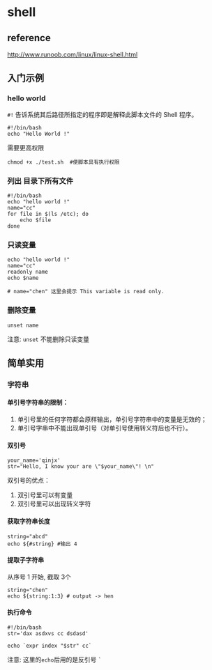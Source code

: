 # shell 

## reference

http://www.runoob.com/linux/linux-shell.html

## 入门示例

### hello world

```#!``` 告诉系统其后路径所指定的程序即是解释此脚本文件的 Shell 程序。

```
#!/bin/bash
echo "Hello World !"
```

需要更高权限

```
chmod +x ./test.sh  #使脚本具有执行权限
```

### 列出 目录下所有文件

```
#!/bin/bash
echo "hello world !"
name="cc"
for file in $(ls /etc); do
    echo $file
done

```

### 只读变量

```
echo "hello world !"
name="cc"
readonly name
echo $name

# name="chen" 这里会提示 This variable is read only.
```

### 删除变量

```
unset name
```

注意: ```unset``` 不能删除只读变量

## 简单实用

### 字符串

#### 单引号字符串的限制：

1. 单引号里的任何字符都会原样输出，单引号字符串中的变量是无效的；
2. 单引号字串中不能出现单引号（对单引号使用转义符后也不行）。

#### 双引号

```
your_name='qinjx'
str="Hello, I know your are \"$your_name\"! \n"
```

双引号的优点：

1. 双引号里可以有变量
2. 双引号里可以出现转义字符

#### 获取字符串长度

```
string="abcd"
echo ${#string} #输出 4
```

#### 提取子字符串

从序号 1 开始, 截取 3个 

```
string="chen"
echo ${string:1:3} # output -> hen 
```

#### 执行命令

```
#!/bin/bash
str='dax asdxvs cc dsdasd'

echo `expr index "$str" cc`
```

注意: 这里的```echo```后用的是反引号 ``` ` ```



